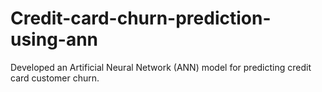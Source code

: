 # Credit-card-churn-prediction-using-ann
Developed an Artificial Neural Network (ANN) model for predicting credit card customer churn.
